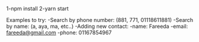 1-npm install
2-yarn start

Examples to try:
-Search by phone number: (881, 771, 01118611881)
-Search by name: (a, aya, ma, etc..)
-Adding new contact:
  -name: Fareeda
  -email: fareeda@gmail.com
  -phone: 01167854967
